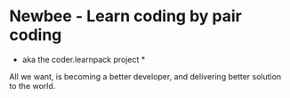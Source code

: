 # Newbee - Learn coding by pair coding #
* aka the coder.learnpack project *

All we want, is becoming a better developer, and delivering better solution to the world.
